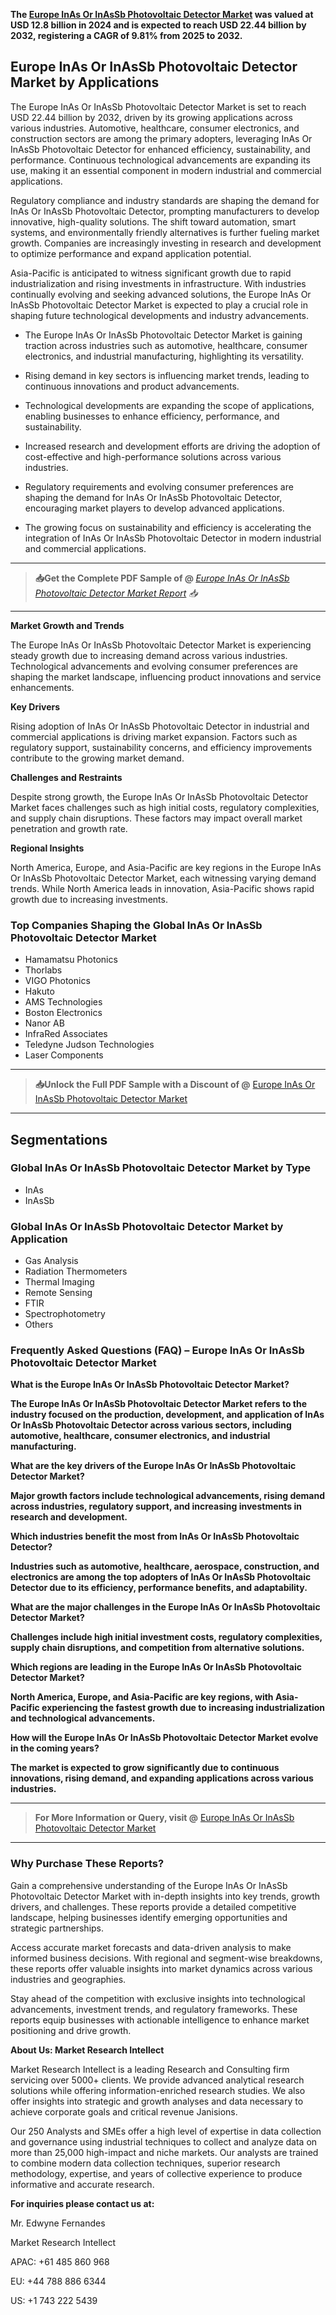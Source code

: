 <p><strong>The <a href="https://www.marketresearchintellect.com/download-sample/?rid=1055966&amp;utm_source=Pulse-April-Europe&amp;utm_medium=852">Europe InAs Or InAsSb Photovoltaic Detector Market</a> was valued at USD 12.8 billion in 2024 and is expected to reach USD 22.44 billion by 2032, registering a CAGR of 9.81% from 2025 to 2032.</strong></p><h2>Europe InAs Or InAsSb Photovoltaic Detector Market by Applications&nbsp;</h2><p><p>The Europe InAs Or InAsSb Photovoltaic Detector Market is set to reach USD 22.44 billion by 2032, driven by its growing applications across various industries. Automotive, healthcare, consumer electronics, and construction sectors are among the primary adopters, leveraging InAs Or InAsSb Photovoltaic Detector for enhanced efficiency, sustainability, and performance. Continuous technological advancements are expanding its use, making it an essential component in modern industrial and commercial applications.</p><p>Regulatory compliance and industry standards are shaping the demand for InAs Or InAsSb Photovoltaic Detector, prompting manufacturers to develop innovative, high-quality solutions. The shift toward automation, smart systems, and environmentally friendly alternatives is further fueling market growth. Companies are increasingly investing in research and development to optimize performance and expand application potential.</p><p>Asia-Pacific is anticipated to witness significant growth due to rapid industrialization and rising investments in infrastructure. With industries continually evolving and seeking advanced solutions, the Europe InAs Or InAsSb Photovoltaic Detector Market is expected to play a crucial role in shaping future technological developments and industry advancements.</p></p><ul><li><p>The Europe InAs Or InAsSb Photovoltaic Detector Market is gaining traction across industries such as automotive, healthcare, consumer electronics, and industrial manufacturing, highlighting its versatility.</p></li><li><p>Rising demand in key sectors is influencing market trends, leading to continuous innovations and product advancements.</p></li><li><p>Technological developments are expanding the scope of applications, enabling businesses to enhance efficiency, performance, and sustainability.</p></li><li><p>Increased research and development efforts are driving the adoption of cost-effective and high-performance solutions across various industries.</p></li><li><p>Regulatory requirements and evolving consumer preferences are shaping the demand for InAs Or InAsSb Photovoltaic Detector, encouraging market players to develop advanced applications.</p></li><li><p>The growing focus on sustainability and efficiency is accelerating the integration of InAs Or InAsSb Photovoltaic Detector in modern industrial and commercial applications.</p></li></ul><hr /><blockquote><p><strong><span class="font-[700]">📥Get the Complete PDF Sample of @ </span></strong><em><span class="font-[700]"><a href="https://www.marketresearchintellect.com/download-sample/?rid=1055966&amp;utm_source=Pulse-April-Europe&amp;utm_medium=852" target="_blank" data-tracking-control-name="article-ssr-frontend-pulse_little-text-block" data-tracking-will-navigate="" data-test-link="">Europe InAs Or InAsSb Photovoltaic Detector Market Report</a>&nbsp;📥</span></em></p></blockquote><hr /><p class="" data-start="77" data-end="360"><strong data-start="77" data-end="105">Market Growth and Trends</strong></p><p class="" data-start="77" data-end="360">The Europe InAs Or InAsSb Photovoltaic Detector Market is experiencing steady growth due to increasing demand across various industries. Technological advancements and evolving consumer preferences are shaping the market landscape, influencing product innovations and service enhancements.</p><p class="" data-start="362" data-end="606"><strong data-start="362" data-end="377">Key Drivers</strong></p><p class="" data-start="362" data-end="606">Rising adoption of InAs Or InAsSb Photovoltaic Detector in industrial and commercial applications is driving market expansion. Factors such as regulatory support, sustainability concerns, and efficiency improvements contribute to the growing market demand.</p><p class="" data-start="608" data-end="849"><strong data-start="608" data-end="637">Challenges and Restraints</strong></p><p class="" data-start="608" data-end="849">Despite strong growth, the Europe InAs Or InAsSb Photovoltaic Detector Market faces challenges such as high initial costs, regulatory complexities, and supply chain disruptions. These factors may impact overall market penetration and growth rate.</p><p class="" data-start="851" data-end="1095"><strong data-start="851" data-end="872">Regional Insights</strong></p><p class="" data-start="851" data-end="1095">North America, Europe, and Asia-Pacific are key regions in the Europe InAs Or InAsSb Photovoltaic Detector Market, each witnessing varying demand trends. While North America leads in innovation, Asia-Pacific shows rapid growth due to increasing investments.</p><p><h3>Top Companies Shaping the Global InAs Or InAsSb Photovoltaic Detector Market </h3><ul><li>Hamamatsu Photonics</li><li>Thorlabs</li><li>VIGO Photonics</li><li>Hakuto</li><li>AMS Technologies</li><li>Boston Electronics</li><li>Nanor AB</li><li>InfraRed Associates</li><li>Teledyne Judson Technologies</li><li>Laser Components</li></ul></p><hr /><blockquote><p><strong>📥Unlock the Full PDF Sample with a Discount of @</strong> <a href="https://www.marketresearchintellect.com/ask-for-discount/?rid=1055966&amp;utm_source=Pulse-April-Europe&amp;utm_medium=852">Europe InAs Or InAsSb Photovoltaic Detector Market</a></p></blockquote><hr /><p><h2>Segmentations</h2><h3>Global InAs Or InAsSb Photovoltaic Detector Market by Type</h3><ul><li>InAs</li><li>InAsSb</li></ul><h3>Global InAs Or InAsSb Photovoltaic Detector Market by Application</h3><ul><li>Gas Analysis</li><li>Radiation Thermometers</li><li>Thermal Imaging</li><li>Remote Sensing</li><li>FTIR</li><li>Spectrophotometry</li><li>Others</li></ul></p><h3><strong>Frequently Asked Questions (FAQ) &ndash; Europe InAs Or InAsSb Photovoltaic Detector Market</strong></h3><p><strong>What is the Europe InAs Or InAsSb Photovoltaic Detector Market?</strong></p><p><strong>The Europe InAs Or InAsSb Photovoltaic Detector Market refers to the industry focused on the production, development, and application of InAs Or InAsSb Photovoltaic Detector across various sectors, including automotive, healthcare, consumer electronics, and industrial manufacturing.</strong></p><p><strong>What are the key drivers of the Europe InAs Or InAsSb Photovoltaic Detector Market?</strong></p><p><strong>Major growth factors include technological advancements, rising demand across industries, regulatory support, and increasing investments in research and development.</strong></p><p><strong>Which industries benefit the most from InAs Or InAsSb Photovoltaic Detector?</strong></p><p><strong>Industries such as automotive, healthcare, aerospace, construction, and electronics are among the top adopters of InAs Or InAsSb Photovoltaic Detector due to its efficiency, performance benefits, and adaptability.</strong></p><p><strong>What are the major challenges in the Europe InAs Or InAsSb Photovoltaic Detector Market?</strong></p><p><strong>Challenges include high initial investment costs, regulatory complexities, supply chain disruptions, and competition from alternative solutions.</strong></p><p><strong>Which regions are leading in the Europe InAs Or InAsSb Photovoltaic Detector Market?</strong></p><p><strong>North America, Europe, and Asia-Pacific are key regions, with Asia-Pacific experiencing the fastest growth due to increasing industrialization and technological advancements.</strong></p><p><strong>How will the Europe InAs Or InAsSb Photovoltaic Detector Market evolve in the coming years?</strong></p><p><strong>The market is expected to grow significantly due to continuous innovations, rising demand, and expanding applications across various industries.</strong></p><hr /><blockquote><p><span class="font-[700]"><strong>For More Information or Query, visit&nbsp;@</strong>&nbsp;</span><span class="font-[700]"><a href="https://www.marketresearchintellect.com/product/inas-or-inassb-photovoltaic-detector-market/?utm_source=Linkedin&utm_medium=852" target="_blank" data-tracking-control-name="article-ssr-frontend-pulse_little-text-block" data-tracking-will-navigate="" data-test-link="">Europe InAs Or InAsSb Photovoltaic Detector Market</a></span></p></blockquote><hr /><h3><strong data-start="0" data-end="31">Why Purchase These Reports?</strong></h3><p class="" data-start="35" data-end="297">Gain a comprehensive understanding of the Europe InAs Or InAsSb Photovoltaic Detector Market with in-depth insights into key trends, growth drivers, and challenges. These reports provide a detailed competitive landscape, helping businesses identify emerging opportunities and strategic partnerships.</p><p class="" data-start="299" data-end="540">Access accurate market forecasts and data-driven analysis to make informed business decisions. With regional and segment-wise breakdowns, these reports offer valuable insights into market dynamics across various industries and geographies.</p><p class="" data-start="542" data-end="784">Stay ahead of the competition with exclusive insights into technological advancements, investment trends, and regulatory frameworks. These reports equip businesses with actionable intelligence to enhance market positioning and drive growth.</p><p><strong><span class="font-[700]">About Us: Market Research Intellect</span></strong></p><p><span class="">Market Research Intellect is a leading Research and Consulting firm servicing over 5000+ clients. We provide advanced analytical research solutions while offering information-enriched research studies.&nbsp;</span>We also offer insights into strategic and growth analyses and data necessary to achieve corporate goals and critical revenue Janisions.</p><p><span class="">Our 250 Analysts and SMEs offer a high level of expertise in data collection and governance using industrial techniques to collect and analyze data on more than 25,000 high-impact and niche markets. Our analysts are trained to combine modern data collection techniques, superior research methodology, expertise, and years of collective experience to produce informative and accurate research.</span></p><p><strong>For inquiries please contact us at:</strong></p><p>Mr. Edwyne Fernandes</p><p>Market Research Intellect</p><p>APAC: +61 485 860 968</p><p>EU: +44 788 886 6344</p><p>US: +1 743 222 5439</p>